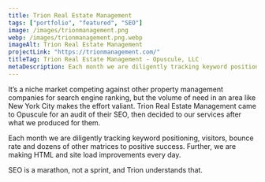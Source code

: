 ```yaml
---
title: Trion Real Estate Management
tags: ["portfolio", "featured", "SEO"]
image: /images/trionmanagement.png
webp: /images/trionmanagement.png.webp
imageAlt: Trion Real Estate Management
projectLink: "https://trionmanagement.com/"
titleTag: Trion Real Estate Management - Opuscule, LLC
metaDescription: Each month we are diligently tracking keyword positioning, visitors, bounce rate and dozens of other matrices to positive success. Further, we are making HTML and site load improvements every day.
---
```


It’s a niche market competing against other property management companies for search engine ranking, but the volume of need in an area like New York City makes the effort valiant. Trion Real Estate Management came to Opuscule for an audit of their SEO, then decided to our services after what we produced for them.

Each month we are diligently tracking keyword positioning, visitors, bounce rate and dozens of other matrices to positive success. Further, we are making HTML and site load improvements every day.

SEO is a marathon, not a sprint, and Trion understands that.